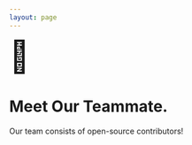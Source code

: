 ```yaml
---
layout: page
---
```


<script setup>
import HeroParallax from './.vitepress/theme/components/HeroParallax.vue';

import {
  VPTeamPage,
  VPTeamPageTitle,
  VPTeamMembers
} from 'vitepress/theme'

const coreTeam = [
  {
    avatar: 'https://github.com/yyx990803.png',
    name: 'Evan You',
    title: 'Creator of Vue & VitePress',
    links: [
      { icon: 'github', link: 'https://github.com/yyx990803' },
      { icon: 'twitter', link: 'https://twitter.com/youyuxi' }
    ]
  },
  {
    avatar: 'https://github.com/diarboy.png',
    name: 'Diarboy',
    title: 'Web-designer, Developer',
    links: [
      { icon: 'github', link: 'https://github.com/diarboy' },
      { icon: 'twitter', link: 'https://twitter.com/allbibek' }
    ]
  }
]

const contributors = [
   { 
    avatar: 'https://github.com/antfu.png',
    name: 'Anthony Fu',
    title: 'Vue/Vite Ecosystem Maintainer',
    links: [
      { icon: 'github', link: 'https://github.com/antfu' },
      { icon: 'twitter', link: 'https://twitter.com/antfu7' }
    ]
  },
  {
    avatar: 'https://github.com/patak-dev.png',
    name: 'Matias Capeletto',
    title: 'Vite Core Team',
    links: [
      { icon: 'github', link: 'https://github.com/patak-dev' }
    ]
  },
  {
    avatar: 'https://github.com/bluwy.png',
    name: 'Harlan Wilton',
    title: 'VitePress/Vite Team',
    links: [
      { icon: 'github', link: 'https://github.com/bluwy' }
    ]
  }
]
</script>

<HeroParallax>
  <span style="font-size: 3.5rem;">🚀</span>
  <h1>Meet Our Teammate.</h1>
  <p>Our team consists of open-source contributors!</p>
</HeroParallax>

<VPTeamPage>
  <VPTeamPageTitle>
    <template #title>
      Meet Our Team
    </template>
    <template #lead>
      Our team consists of passionate open-source contributors who maintain and improve VitePress.
    </template>
  </VPTeamPageTitle>

  <!-- Core Team -->
  <VPTeamMembers size="medium" :members="coreTeam" />

  <!-- Contributors -->
  <VPTeamMembers size="small" :members="contributors" />
</VPTeamPage>
